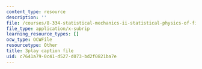 ```yaml
---
content_type: resource
description: ''
file: /courses/8-334-statistical-mechanics-ii-statistical-physics-of-fields-spring-2014/c7641a790c41d527d073bd2f0821ba7e_yBdXS5dXQN4.srt
file_type: application/x-subrip
learning_resource_types: []
ocw_type: OCWFile
resourcetype: Other
title: 3play caption file
uid: c7641a79-0c41-d527-d073-bd2f0821ba7e
---
```

